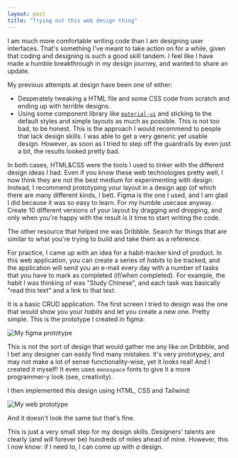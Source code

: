```yaml
---
layout: post
title: "Trying out this web design thing"
---
```


I am much more comfortable writing code than I am designing user
interfaces. That's something I've meant to take action on for a while,
given that coding and designing is such a good skill tandem. I feel
like I have made a humble breakthrough in my design journey, and
wanted to share an update.

My previous attempts at design have been one of either:

-  Desperately tweaking a HTML file and some CSS code from scratch and
   ending up with terrible designs.
-  Using some component library like
   [`material-ui`](https://material-ui.com/) and sticking to the
   default styles and simple layouts as much as possible.  This is not
   too bad, to be honest. This is the approach I would recommend to
   people that lack design skills. I was able to get a very generic
   yet usable design. However, as soon as I tried to step off the
   guardrails by even just a bit, the results looked pretty bad.
   
In both cases, HTML&CSS were the tools I used to tinker with the
different design ideas I had. Even if you know these web technologies
pretty well, I now think they are not the best medium for
experimenting with design. Instead, I recommend prototyping your
layout in a design app (of which there are many different kinds, I
bet). Figma is the one I used, and I am glad I did because it was so
easy to learn. For my humble usecase anyway. Create 10 different
versions of your layout by dragging and dropping, and only when you're
happy with the result is it time to start writing the code.

The other resource that helped me was Dribbble. Search for things that
are similar to what you're trying to build and take them as a reference.


For practice, I came up with an idea for a habit-tracker kind of
product.  In this web application, you can create a series of _habits_
to be tracked, and the application will send you an e-mail every day
with a number of tasks that you have to mark as completed (if/when
completed). For example, the habit I was thinking of was "Study
Chinese", and each task was basically "read this text" and a link to
that text. 

It is a basic CRUD application. The first screen I tried to design was
the one that would show you your _habits_ and let you create a new
one. Pretty simple. This is the prototype I created in figma:

![My figma prototype]({{site.baseurl}}/assets/figma-habit.png)

This is not the sort of design that would gather me any like on
Dribbble, and I bet any designer can easily find many mistakes. It's
very prototypey, and may not make a lot of sense functionality-wise,
yet it looks real! And I created it myself! It even uses `monospace`
fonts to give it a more programmer-y look (see, creativity).

I then implemented this design using HTML, CSS and Tailwind:

![My web prototype]({{site.baseurl}}/assets/web-habit.png)

And it doesn't look the same but that's fine.

This is just a very small step for my design skills. Designers'
talents are clearly (and will forever be) hundreds of miles ahead of
mine. However, this I now know: if I need to, I can come up with _a_
design.

